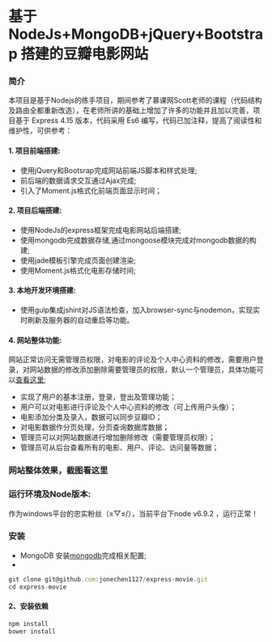 # 基于 NodeJs+MongoDB+jQuery+Bootstrap 搭建的豆瓣电影网站
### 简介
本项目是基于Nodejs的练手项目，期间参考了慕课网Scott老师的课程（代码结构及路由全都重新改造），在老师所讲的基础上增加了许多的功能并且加以完善，项目基于 Express 4.15 版本，代码采用 Es6 编写，代码已加注释，提高了阅读性和维护性，可供参考：
#### 1. 项目前端搭建:
* 使用jQuery和Bootsrap完成网站前端JS脚本和样式处理;
* 前后端的数据请求交互通过Ajax完成;
* 引入了Moment.js格式化前端页面显示时间；
#### 2. 项目后端搭建:
* 使用NodeJs的express框架完成电影网站后端搭建;
* 使用mongodb完成数据存储,通过mongoose模块完成对mongodb数据的构建;
* 使用jade模板引擎完成页面创建渲染;
* 使用Moment.js格式化电影存储时间;
#### 3. 本地开发环境搭建:
* 使用gulp集成jshint对JS语法检查，加入browser-sync与nodemon，实现实时刷新及服务器的自动重启等功能。
#### 4. 网站整体功能:
网站正常访问无需管理员权限，对电影的评论及个人中心资料的修改，需要用户登录，对网站数据的修改添加删除需要管理员的权限，默认一个管理员，具体功能可以[查看这里]();
* 实现了用户的基本注册，登录，登出及管理功能；
* 用户可以对电影进行评论及个人中心资料的修改（可上传用户头像）；
* 电影添加分类及录入，数据可以同步豆瓣ID；
* 对电影数据作分页处理，分页查询数据库数据；
* 管理员可以对网站数据进行增加删除修改（需要管理员权限）；
* 管理员可从后台查看所有的电影、用户、评论、访问量等数据；
### 网站整体效果，截图看这里
### 运行环境及Node版本:
作为windows平台的忠实粉丝（≥▽≤/），当前平台下node v6.9.2 ，运行正常！
### 安装
* MongoDB 安装[mongodb](https://www.mongodb.org/downloads#production)完成相关配置;
*  
```javascript
git clone git@github.com:jonechen1127/express-movie.git
cd express-movie
```
#### 2、安装依赖
```javascript
npm install
bower install 
```
 





















<!--```javascript
git clone git@github.com:jonechen1127/express-movie.git
cd express-movie
```
#### 2、安装依赖
```javascript
npm install
bower install 
```
#### 3、执行
```javascript
node app
```
#### 4、打开浏览器浏览 http://localhost:8100/-->